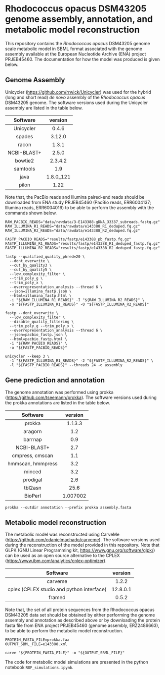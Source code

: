 # Rhodococcus opacus DSM43205 genome assembly, annotation, and metabolic model reconstruction

This repository contains the _Rhodococcus opacus_ DSM43205 genome scale
metabolic model in SBML format associated with the genome assembly available at
the European Nucleotide Archive (ENA) project PRJEB45460. The documentation for
how the model was produced is given below.

## Genome Assembly

Unicycler (https://github.com/rrwick/Unicycler) was used for the hybrid (long
and short read) _de novo_ assembly of the _Rhodococcus opacus_ DSM43205 genome.
The software versions used during the Unicycler assembly are listed in the table
below.


| Software | version |
|:--------:|:-------:|
| Unicycler | 0.4.6 |
| spades | 3.12.0 |
| racon | 1.3.1 |
| NCBI-BLAST+ | 2.5.0 |
| bowtie2 | 2.3.4.2 |
| samtools | 1.9 |
| java | 1.8.0_121 |
| pilon | 1.22 |

Note that, the PacBio reads and Illumina paired-end reads should be downloaded
from ENA study PRJEB45460 (PacBio reads, ERR6004137; Illumina reads, ERR6004016)
to be able to perform the assembly with the commands shown below.

```{bash}
RAW_PACBIO_READS="data/rawdata/3-E143388-gDNA_33337_subreads.fastq.gz"
RAW_ILLUMINA_R1_READS="data/rawdata/e143388_R1_deduped.fq.gz"
RAW_ILLUMINA_R2_READS="data/rawdata/e143388_R2_deduped.fq.gz"

FASTP_PACBIO_READS="results/fastp/e143388_pb_fastp.fq.gz"
FASTP_ILLUMINA_R1_READS="results/fastp/e143388_R1_deduped_fastp.fq.gz"
FASTP_ILLUMINA_R2_READS="results/fastp/e143388_R2_deduped_fastp.fq.gz"

fastp --qualified_quality_phred=20 \ 
  --dont_overwrite \
  --cut_by_quality3 \
  --cut_by_quality5 \
  --low_complexity_filter \
  --trim_poly_g \
  --trim_poly_x \
  --overrepresentation_analysis --thread 6 \
  --json=illumina_fastp.json \
  --html=illumina_fastp.html \
  -i "${RAW_ILLUMINA_R1_READS}" -I "${RAW_ILLUMINA_R2_READS}" \
  -o "${FASTP_ILLUMINA_R1_READS}" -O "${FASTP_ILLUMINA_R2_READS}"
  
fastp --dont_overwrite \
  --low_complexity_filter \
  --disable_quality_filtering \
  --trim_poly_g --trim_poly_x \
  --overrepresentation_analysis --thread 6 \
  --json=pacbio_fastp.json \
  --html=pacbio_fastp.html \
  -i "${RAW_PACBIO_READS}" \
  -o "${FASTP_PACBIO_READS}"
  
unicycler --keep 3 \
  -1 "${FASTP_ILLUMINA_R1_READS}" -2 "${FASTP_ILLUMINA_R2_READS}" \
  -l "${FASTP_PACBIO_READS}" --threads 24 -o assembly
```

## Gene prediction and annotation

The genome annotation was performed using prokka
(https://github.com/tseemann/prokka). The software versions used during the
prokka annotations are listed in the table below.

| Software | version |
|:--------:|:-------:|
| prokka | 1.13.3 |
| aragorn | 1.2 |
| barrnap | 0.9 |
| NCBI-BLAST+ | 2.7 |
| cmpress, cmscan | 1.1 |
| hmmscan, hmmpress | 3.2 |
| minced | 3.2 |
| prodigal | 2.6 |
| tbl2asn | 25.6 |
| BioPerl | 1.007002 |

```{bash}
prokka --outdir annotation --prefix prokka assembly.fasta
```

## Metabolic model reconstruction

The metabolic model was reconstructed using CarveMe
(https://github.com/cdanielmachado/carveme). The software versions used during
the reconstruction of the model provided in this repository. Note that GLPK (GNU
Linear Programming kit, https://www.gnu.org/software/glpk/) can be used as an
open source alternative to the CPLEX
(https://www.ibm.com/analytics/cplex-optimizer).

| Software | version |
|:--------:|:-------:|
| carveme | 1.2.2 |
| cplex (CPLEX studio and python interface) | 12.8.0.1 |
| framed | 0.5.2 |


Note that, the set of all protein sequences from the Rhodococcus opacus DSM43205
data set should be obtained by either performing the genome assembly and
annotation as described above or by downloading the protein fasta file from ENA
project PRJEB45460 (genome assembly, ERZ2486663), to be able to perform the
metabolic model reconstruction.


```{bash}
PROTEIN_FASTA_FILE=prokka.faa
OUTPUT_SBML_FILE=e143388.xml

carve "${PROTEIN_FASTA_FILE}" -o "${OUTPUT_SBML_FILE}"
```

The code for metabolic model simulations are presented in the python notebook `ROP_simulations.ipynb`.

